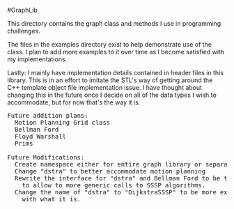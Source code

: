 #GraphLib

This directory contains the graph class and methods I use in
programming challenges.

The files in the examples directory exist to help demonstrate use of
the class. I plan to add more examples to it over time as I become
satisfied with my implementations.

Lastly: I mainly have implementation details contained in  header
files in this library. This is in an effort to imitate the STL's
way of getting around the C++ template object file implementation
issue. I have thought about changing this in the future once I decide
on all of the data types I wish to accommodate, but for now that's
the way it is.

<pre>
Future addition plans:
  Motion Planning Grid class
  Bellman Ford
  Floyd Warshall
  Prims

Future Modifications:
  Create namespace either for entire graph library or separate parts
  Change "dstra" to better accommodate motion planning
  Rewrite the interface for "dstra" and Bellman Ford to be the same
    to allow to more generic calls to SSSP algorithms.
  Change the name of "dstra" to "DijkstraSSSP" to be more explicit
    with what it is.
</pre>

